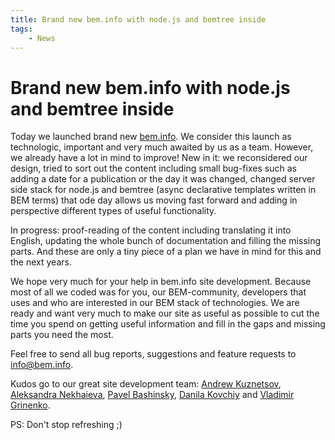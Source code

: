 ```yaml
---
title: Brand new bem.info with node.js and bemtree inside
tags:
    - News
---
```


# Brand new bem.info with node.js and bemtree inside

Today we launched brand new [bem.info](http://bem.info).
We consider this launch as technologic, important and very much awaited by us as a team. However, we already have a lot in mind to improve!
New in it: we reconsidered our design, tried to sort out the content including small bug-fixes such as adding a date for a publication or the day it was changed, changed server side stack for node.js and bemtree (async declarative templates written in BEM terms) that ode day allows us moving fast forward and adding in perspective different types of useful functionality.

In progress: proof-reading of the content including translating it into English, updating the whole bunch of documentation and filling the missing parts. And these are only a tiny piece of a plan we have in mind for this and the next years.

We hope very much for your help in bem.info site development. Because most of all we coded was for you, our BEM-community, developers that uses and who are interested in our BEM stack of technologies. We are ready and want very much to make our site as useful as possible to cut the time you spend on getting useful information and fill in the gaps and missing parts you need the most.

Feel free to send all bug reports, suggestions and feature requests to [info@bem.info](mailto:info@bem.info).

Kudos go to our great site development team: [Andrew Kuznetsov](https://github.com/tormozz48/), [Aleksandra Nekhaieva](https://github.com/lesanra), [Pavel Bashinsky](http://bem.info/authors/bashinsky-pavel/), [Danila Kovchiy](https://twitter.com/kovchiy) and [Vladimir Grinenko](http://bem.info/authors/grinenko-vladimir/).

PS: Don't stop refreshing ;)
